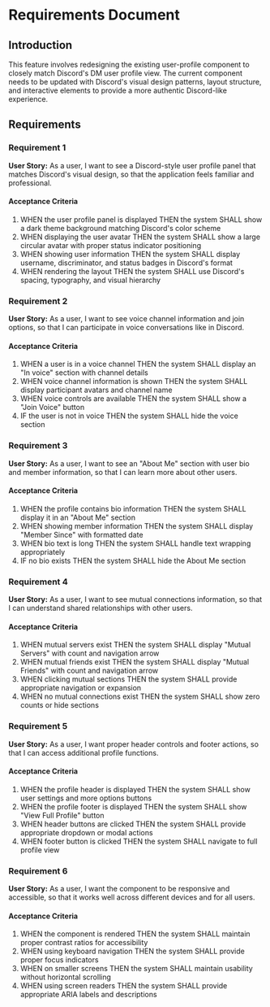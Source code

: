 # Requirements Document

## Introduction

This feature involves redesigning the existing user-profile component to closely match Discord's DM user profile view. The current component needs to be updated with Discord's visual design patterns, layout structure, and interactive elements to provide a more authentic Discord-like experience.

## Requirements

### Requirement 1

**User Story:** As a user, I want to see a Discord-style user profile panel that matches Discord's visual design, so that the application feels familiar and professional.

#### Acceptance Criteria

1. WHEN the user profile panel is displayed THEN the system SHALL show a dark theme background matching Discord's color scheme
2. WHEN displaying the user avatar THEN the system SHALL show a large circular avatar with proper status indicator positioning
3. WHEN showing user information THEN the system SHALL display username, discriminator, and status badges in Discord's format
4. WHEN rendering the layout THEN the system SHALL use Discord's spacing, typography, and visual hierarchy

### Requirement 2

**User Story:** As a user, I want to see voice channel information and join options, so that I can participate in voice conversations like in Discord.

#### Acceptance Criteria

1. WHEN a user is in a voice channel THEN the system SHALL display an "In voice" section with channel details
2. WHEN voice channel information is shown THEN the system SHALL display participant avatars and channel name
3. WHEN voice controls are available THEN the system SHALL show a "Join Voice" button
4. IF the user is not in voice THEN the system SHALL hide the voice section

### Requirement 3

**User Story:** As a user, I want to see an "About Me" section with user bio and member information, so that I can learn more about other users.

#### Acceptance Criteria

1. WHEN the profile contains bio information THEN the system SHALL display it in an "About Me" section
2. WHEN showing member information THEN the system SHALL display "Member Since" with formatted date
3. WHEN bio text is long THEN the system SHALL handle text wrapping appropriately
4. IF no bio exists THEN the system SHALL hide the About Me section

### Requirement 4

**User Story:** As a user, I want to see mutual connections information, so that I can understand shared relationships with other users.

#### Acceptance Criteria

1. WHEN mutual servers exist THEN the system SHALL display "Mutual Servers" with count and navigation arrow
2. WHEN mutual friends exist THEN the system SHALL display "Mutual Friends" with count and navigation arrow
3. WHEN clicking mutual sections THEN the system SHALL provide appropriate navigation or expansion
4. WHEN no mutual connections exist THEN the system SHALL show zero counts or hide sections

### Requirement 5

**User Story:** As a user, I want proper header controls and footer actions, so that I can access additional profile functions.

#### Acceptance Criteria

1. WHEN the profile header is displayed THEN the system SHALL show user settings and more options buttons
2. WHEN the profile footer is displayed THEN the system SHALL show "View Full Profile" button
3. WHEN header buttons are clicked THEN the system SHALL provide appropriate dropdown or modal actions
4. WHEN footer button is clicked THEN the system SHALL navigate to full profile view

### Requirement 6

**User Story:** As a user, I want the component to be responsive and accessible, so that it works well across different devices and for all users.

#### Acceptance Criteria

1. WHEN the component is rendered THEN the system SHALL maintain proper contrast ratios for accessibility
2. WHEN using keyboard navigation THEN the system SHALL provide proper focus indicators
3. WHEN on smaller screens THEN the system SHALL maintain usability without horizontal scrolling
4. WHEN using screen readers THEN the system SHALL provide appropriate ARIA labels and descriptions
